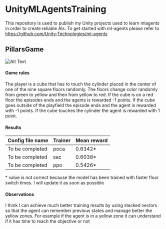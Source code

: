 # UnityMLAgentsTraining
This repository is used to publish my Unity projects used to learn mlagents in order to create reliable AIs. To get started with ml-agents please refer to https://github.com/Unity-Technologies/ml-agents

## PillarsGame
![Alt Text](https://media.giphy.com/media/PlvCwjLVA9LCSfcQOU/giphy.gif?cid=790b7611999c32a417a73b425a2083f81cfb6a587a13b281&rid=giphy.gif&ct=g)
#### Game rules
The player is a cube that has to touch the cylinder placed in the center of one of the nine square floors randomly. The floors change color randomly from green to yellow and then from yellow to red. If the cube is on a red floor the episodes ends and the agents is rewarded -1 points. If the cube goes outside of the playfield the episode ends and the agent is rewarded with -1 points. If the cube touches the cylinder the agent is rewarded with 1 point.
#### Results
Config file name | Trainer | Mean reward
---------------- | ------- | ------------------------
To be completed | poca | 0.6342*
To be completed | sac  | 0.6038*
To be completed | ppo  | 0.5426*

\* value is not correct because the model has been trained with faster floor switch times. I will update it as soon as possible

#### Observations
I think I can achieve much better training results by using stacked vectors so that the agent can remember previous states and manage better the yellow zones. For example if the agent is in a yellow zone it can understand if it has time to reach the objective or not
